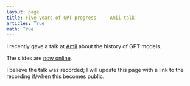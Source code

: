 ```yaml
---
layout: page
title: Five years of GPT progress --- Amii talk
articles: True
math: True
---
```


I recently gave a talk at [Amii](https://www.amii.ca/) about the history of GPT models.

The slides are [now online](https://finbarr.ca/5_years_of_GPTs.pdf).

I believe the talk was recorded; I will update this page with a link to the recording if/when this becomes public.